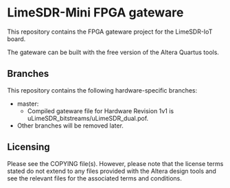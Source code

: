 # LimeSDR-Mini FPGA gateware

This repository contains the FPGA gateware project for the LimeSDR-IoT board.

The gateware can be built with the free version of the Altera Quartus tools.

## Branches

This repository contains the following hardware-specific branches:

* master:
  * Compiled gateware file for Hardware Revision 1v1 is uLimeSDR_bitstreams/uLimeSDR_dual.pof.
* Other branches will be removed later.
  
## Licensing

Please see the COPYING file(s). However, please note that the license terms stated do not extend to any files provided with the Altera design tools and see the relevant files for the associated terms and conditions.
